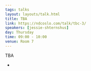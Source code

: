 ```yaml
---
tags: talks
layout: layouts/talk.html
title: TBA
link: https://ndcoslo.com/talk/tbc-3/
speakers: [jessie-shternshus]
day: Thursday
time: 09:00 - 10:00
venue: Room 7
---
```

TBA

-